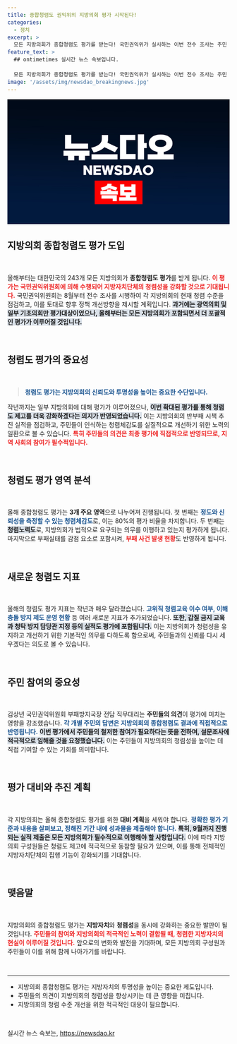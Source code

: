 ```yaml
---
title: 종합청렴도 권익위의 지방의회 평가 시작된다!
categories:
  - 정치
excerpt: >
  모든 지방의회가 종합청렴도 평가를 받는다! 국민권익위가 실시하는 이번 전수 조사는 주민 의견을 반영하여 지방의회의 청렴성을 높일 기회. 당신의 목소리가 변화를 이끕니다!
feature_text: >
  ## ontimetimes 실시간 뉴스 속보입니다.

  모든 지방의회가 종합청렴도 평가를 받는다! 국민권익위가 실시하는 이번 전수 조사는 주민 의견을 반영하여 지방의회의 청렴성을 높일 기회. 당신의 목소리가 변화를 이끕니다!
image: '/assets/img/newsdao_breakingnews.jpg'
---
```


<p><img src="/assets/img/newsdao_breakingnews.jpg" alt="ontimetimes 속보" /></p>

<h2 data-ke-size="size26">지방의회 종합청렴도 평가 도입</h2>

<p data-ke-size="size16">&nbsp;</p>

<p>올해부터는 대한민국의 243개 모든 지방의회가 <b>종합청렴도 평가</b>를 받게 됩니다. <b><span style="color: #ee2323;">이 평가는 국민권익위원회에 의해 수행되어 지방자치단체의 청렴성을 강화할 것으로 기대됩니다.</span></b> 국민권익위원회는 8월부터 전수 조사를 시행하여 각 지방의회의 현재 청렴 수준을 점검하고, 이를 토대로 향후 정책 개선방향을 제시할 계획입니다. <b><span style="background-color: #21538527;">과거에는 광역의회 및 일부 기초의회만 평가대상이었으나, 올해부터는 모든 지방의회가 포함되면서 더 포괄적인 평가가 이루어질 것입니다.</span></b> </p>

<p data-ke-size="size16">&nbsp;</p>

<h2 data-ke-size="size26">청렴도 평가의 중요성</h2>

<p data-ke-size="size16">&nbsp;</p>

<p><blockquote><b><span style="color: #1a5490;">청렴도 평가는 지방의회의 신뢰도와 투명성을 높이는 중요한 수단입니다.</span></b></blockquote> 작년까지는 일부 지방의회에 대해 평가가 이루어졌으나, <b><span style="background-color: #21538527;">이번 확대된 평가를 통해 청렴도 제고를 더욱 강화하겠다는 의지가 반영되었습니다.</span></b> 이는 지방의회의 반부패 시책 추진 실적을 점검하고, 주민들이 인식하는 청렴체감도를 실질적으로 개선하기 위한 노력의 일환으로 볼 수 있습니다. <b><span style="color: #ee2323;">특히 주민들의 의견은 최종 평가에 직접적으로 반영되므로, 지역 사회의 참여가 필수적입니다.</span></b></p>

<p data-ke-size="size16">&nbsp;</p>

<h2 data-ke-size="size26">청렴도 평가 영역 분석</h2>

<p data-ke-size="size16">&nbsp;</p>

<p>올해 종합청렴도 평가는 <b>3개 주요 영역</b>으로 나누어져 진행됩니다. 첫 번째는 <b><span style="color: #1a5490;">정도와 신뢰성을 측정할 수 있는 청렴체감도</span></b>로, 이는 80%의 평가 비율을 차지합니다. 두 번째는 <b><span style="background-color: #21538527;">청렴노력도</span></b>로, 지방의회가 법적으로 요구되는 의무를 이행하고 있는지 평가하게 됩니다. 마지막으로 부패실태를 감점 요소로 포함시켜, <b><span style="color: #ee2323;">부패 사건 발생 현황</span></b>도 반영하게 됩니다.</p>

<p data-ke-size="size16">&nbsp;</p>

<h2 data-ke-size="size26">새로운 청렴도 지표</h2>

<p data-ke-size="size16">&nbsp;</p>

<p>올해의 청렴도 평가 지표는 작년과 매우 달라졌습니다. <b><span style="color: #1a5490;">고위직 청렴교육 이수 여부, 이해충돌 방지 제도 운영 현황</span></b> 등 여러 새로운 지표가 추가되었습니다. <b><span style="background-color: #21538527;">또한, 갑질 금지 교육과 청탁 방지 담당관 지정 등의 실적도 평가에 포함됩니다.</span></b> 이는 지방의회가 청렴성을 유지하고 개선하기 위한 기본적인 의무를 다하도록 함으로써, 주민들과의 신뢰를 다시 세우겠다는 의도로 볼 수 있습니다.</p>

<p data-ke-size="size16">&nbsp;</p>

<h2 data-ke-size="size26">주민 참여의 중요성</h2>

<p data-ke-size="size16">&nbsp;</p>

<p>김상년 국민권익위원회 부패방지국장 전담 직무대리는 <b>주민들의 의견</b>이 평가에 미치는 영향을 강조했습니다. <b><span style="color: #1a5490;">각 개별 주민의 답변은 지방의회의 종합청렴도 결과에 직접적으로 반영됩니다.</span></b> <b><span style="background-color: #21538527;">이번 평가에서 주민들의 철저한 참여가 필요하다는 뜻을 전하며, 설문조사에 적극적으로 임해줄 것을 요청했습니다.</span></b> 이는 주민들이 지방의회의 청렴성을 높이는 데 직접 기여할 수 있는 기회를 의미합니다.</p>

<p data-ke-size="size16">&nbsp;</p>

<h2 data-ke-size="size26">평가 대비와 추진 계획</h2>

<p data-ke-size="size16">&nbsp;</p>

<p>각 지방의회는 올해 종합청렴도 평가를 위한 <b>대비 계획</b>을 세워야 합니다. <b><span style="color: #1a5490;">정확한 평가 기준과 내용을 살펴보고, 정해진 기간 내에 성과물을 제출해야 합니다.</span></b> <b><span style="background-color: #21538527;">특히, 9월까지 진행되는 실적 제출은 모든 지방의회가 필수적으로 이행해야 할 사항입니다.</span></b> 이에 따라 지방의회 구성원들은 청렴도 제고에 적극적으로 동참할 필요가 있으며, 이를 통해 전체적인 지방자치단체의 집행 기능이 강화되기를 기대합니다.</p>

<p data-ke-size="size16">&nbsp;</p>

<h2 data-ke-size="size26">맺음말</h2>

<p data-ke-size="size16">&nbsp;</p>

<p>지방의회의 종합청렴도 평가는 <b>지방자치</b>와 <b>청렴성</b>을 동시에 강화하는 중요한 발판이 될 것입니다. <b><span style="color: #ee2323;">주민들의 참여와 지방의회의 적극적인 노력이 결합될 때, 청렴한 지방자치의 현실이 이루어질 것입니다.</span></b> 앞으로의 변화와 발전을 기대하며, 모든 지방의회 구성원과 주민들이 이를 위해 함께 나아가기를 바랍니다.</p>

<p data-ke-size="size16">&nbsp;</p>

<hr />

<ul>
    <li>지방의회 종합청렴도 평가는 지방자치의 투명성을 높이는 중요한 제도입니다.</li>
    <li>주민들의 의견이 지방의회의 청렴성을 향상시키는 데 큰 영향을 미칩니다.</li>
    <li>지방의회의 청렴 수준 개선을 위한 적극적인 대응이 필요합니다.</li>
</ul>

<p data-ke-size="size16">&nbsp;</p>
실시간 뉴스 속보는, <a href="https://newsdao.kr" rel="dofollow">https://newsdao.kr</a>


